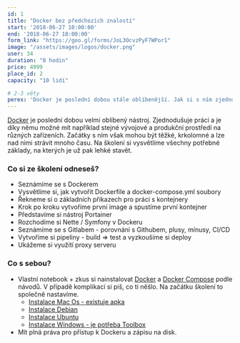 ```yaml
---
id: 1
title: "Docker bez předchozích znalostí"
start: '2018-06-27 10:00:00'
end: '2018-06-27 18:00:00'
form_link: "https://goo.gl/forms/JoL3OcvzPyF7WPor1"
image: "/assets/images/logos/docker.png"
user: 34
duration: "8 hodin"
price: 4999
place_id: 2
capacity: "10 lidí"

# 2-3 věty
perex: 'Docker je poslední dobou stále oblíbenější. Jak si s ním zjednodušit práci a hlavně překonat těžké začátky? To se dovíte na mém školení.'
---
```


<a href="https://www.docker.com/" target="blank" rel="noopener">Docker</a> je poslední dobou velmi oblíbený nástroj. Zjednodušuje práci a je díky němu možné mít například stejné vývojové a produkční prostředí na různých zařízeních. Začátky s ním však mohou být těžké, krkolomné a lze nad nimi strávit mnoho času. Na školení si vysvětlíme všechny potřebné základy, na kterých je už pak lehké stavět.</p>

### Co si ze školení odneseš?

- Seznámíme se s Dockerem
- Vysvětlíme si, jak vytvořit Dockerfile a docker-compose.yml soubory
- Řekneme si o základních příkazech pro práci s kontejnery
- Krok po kroku vytvoříme první image a spustíme první kontejner
- Představíme si nástroj Portainer
- Rozchodíme si Nette / Symfony v Dockeru
- Seznámíme se s Gitlabem - porovnání s Githubem, plusy, mínusy, CI/CD
- Vytvoříme si pipeliny - build => test a vyzkoušíme si deploy
- Ukážeme si využití proxy serveru

### Co s sebou?
- Vlastní notebook + zkus si nainstalovat [Docker](https://docs.docker.com/install/) a [Docker Compose](https://docs.docker.com/compose/install/) podle návodů. V případě komplikací si piš, co ti něšlo. Na začátku školení to společně nastavíme.
    - [Instalace Mac Os - existuje apka](https://docs.docker.com/docker-for-mac/install/)
    - [Instalace Debian](https://docs.docker.com/install/linux/docker-ce/debian/)
    - [Instalace Ubuntu](https://docs.docker.com/install/linux/docker-ce/ubuntu/#install-docker-ce-1)
    - [Instalace Windows - je potřeba Toolbox](https://docs.docker.com/toolbox/toolbox_install_windows/)
- Mít plná práva pro přístup k Dockeru a zápisu na disk.
